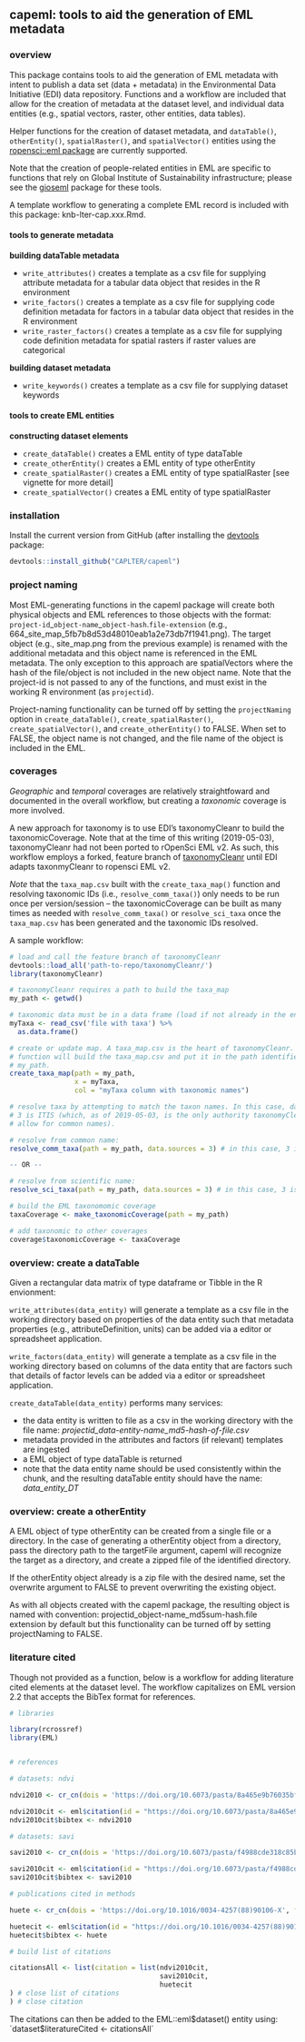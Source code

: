 
<!-- README.md is generated from README.Rmd. Please edit the latter. -->

## capeml: tools to aid the generation of EML metadata

### overview

This package contains tools to aid the generation of EML metadata with
intent to publish a data set (data + metadata) in the Environmental Data
Initiative (EDI) data repository. Functions and a workflow are included
that allow for the creation of metadata at the dataset level, and
individual data entities (e.g., spatial vectors, raster, other entities,
data tables).

Helper functions for the creation of dataset metadata, and
`dataTable()`, `otherEntity()`, `spatialRaster()`, and `spatialVector()`
entities using the [ropensci::eml
package](https://ropensci.github.io/EML/) are currently supported.

Note that the creation of people-related entities in EML are specific to
functions that rely on Global Institute of Sustainability
infrastructure; please see the
[gioseml](https://github.com/CAPLTER/gioseml) package for these tools.

A template workflow to generating a complete EML record is included with
this package: knb-lter-cap.xxx.Rmd.

#### tools to generate metadata

**building dataTable metadata**

  - `write_attributes()` creates a template as a csv file for supplying
    attribute metadata for a tabular data object that resides in the R
    environment
  - `write_factors()` creates a template as a csv file for supplying
    code definition metadata for factors in a tabular data object that
    resides in the R environment
  - `write_raster_factors()` creates a template as a csv file for
    supplying code definition metadata for spatial rasters if raster
    values are categorical

**building dataset metadata**

  - `write_keywords()` creates a template as a csv file for supplying
    dataset keywords

#### tools to create EML entities

**constructing dataset elements**

  - `create_dataTable()` creates a EML entity of type dataTable
  - `create_otherEntity()` creates a EML entity of type otherEntity
  - `create_spatialRaster()` creates a EML entity of type spatialRaster
    \[see vignette for more detail\]
  - `create_spatialVector()` creates a EML entity of type spatialRaster

### installation

Install the current version from GitHub (after installing the
[devtools](https://cran.r-project.org/web/packages/devtools/index.html)
package:

``` r
devtools::install_github("CAPLTER/capeml")
```

### project naming

Most EML-generating functions in the capeml package will create both
physical objects and EML references to those objects with the format:
`project-id`\_`object-name`\_`object-hash`.`file-extension` (e.g.,
664\_site\_map\_5fb7b8d53d48010eab1a2e73db7f1941.png). The target object
(e.g., site\_map.png from the previous example) is renamed with the
additional metadata and this object name is referenced in the EML
metadata. The only exception to this approach are spatialVectors where
the hash of the file/object is not included in the new object name. Note
that the project-id is not passed to any of the functions, and must
exist in the working R environment (as `projectid`).

Project-naming functionality can be turned off by setting the
`projectNaming` option in `create_dataTable()`,
`create_spatialRaster()`, `create_spatialVector()`, and
`create_otherEntity()` to FALSE. When set to FALSE, the object name is
not changed, and the file name of the object is included in the EML.

### coverages

*Geographic* and *temporal* coverages are relatively straightfoward and
documented in the overall workflow, but creating a *taxonomic* coverage
is more involved.

A new approach for taxonomy is to use EDI’s taxonomyCleanr to build the
taxonomicCoverage. Note that at the time of this writing (2019-05-03),
taxonomyCleanr had not been ported to rOpenSci EML v2. As such, this
workflow employs a forked, feature branch of
[taxonomyCleanr](https://github.com/CAPLTER/taxonomyCleanr/tree/taxonomy-rEML2)
until EDI adapts taxonmyCleanr to ropensci EML v2.

*Note* that the `taxa_map.csv` built with the `create_taxa_map()`
function and resolving taxonomic IDs (i.e., `resolve_comm_taxa()`) only
needs to be run once per version/session – the taxonomicCoverage can be
built as many times as needed with `resolve_comm_taxa()` or
`resolve_sci_taxa` once the `taxa_map.csv` has been generated and the
taxonomic IDs resolved.

A sample workflow:

``` r
# load and call the feature branch of taxonomyCleanr
devtools::load_all('path-to-repo/taxonomyCleanr/') 
library(taxonomyCleanr)

# taxonomyCleanr requires a path to build the taxa_map
my_path <- getwd() 

# taxonomic data must be in a data frame (load if not already in the environment)
myTaxa <- read_csv('file with taxa') %>% 
  as.data.frame()

# create or update map. A taxa_map.csv is the heart of taxonomyCleanr. This
# function will build the taxa_map.csv and put it in the path identified with
# my_path.
create_taxa_map(path = my_path,
                x = myTaxa,
                col = "myTaxa column with taxonomic names") 

# resolve taxa by attempting to match the taxon names. In this case, data.source
# 3 is ITIS (which, as of 2019-05-03, is the only authority taxonomyCleanr will
# allow for common names).

# resolve from common name:
resolve_comm_taxa(path = my_path, data.sources = 3) # in this case, 3 is ITIS

-- OR --

# resolve from scientific name:
resolve_sci_taxa(path = my_path, data.sources = 3) # in this case, 3 is ITIS

# build the EML taxonomomic coverage
taxaCoverage <- make_taxonomicCoverage(path = my_path)

# add taxonomic to other coverages
coverage$taxonomicCoverage <- taxaCoverage
```

### overview: create a dataTable

Given a rectangular data matrix of type dataframe or Tibble in the R
envionment:

`write_attributes(data_entity)` will generate a template as a csv file
in the working directory based on properties of the data entity such
that metadata properties (e.g., attributeDefinition, units) can be added
via a editor or spreadsheet application.

`write_factors(data_entity)` will generate a template as a csv file in
the working directory based on columns of the data entity that are
factors such that details of factor levels can be added via a editor or
spreadsheet application.

`create_dataTable(data_entity)` performs many services:

  - the data entity is written to file as a csv in the working directory
    with the file name:
    *projectid\_data-entity-name\_md5-hash-of-file.csv*
  - metadata provided in the attributes and factors (if relevant)
    templates are ingested
  - a EML object of type dataTable is returned
  - note that the data entity name should be used consistently within
    the chunk, and the resulting dataTable entity should have the name:
    *data\_entity\_DT*

### overview: create a otherEntity

A EML object of type otherEntity can be created from a single file or a
directory. In the case of generating a otherEntity object from a
directory, pass the directory path to the targetFile argument, capeml
will recognize the target as a directory, and create a zipped file of
the identified directory.

If the otherEntity object already is a zip file with the desired name,
set the overwrite argument to FALSE to prevent overwriting the existing
object.

As with all objects created with the capeml package, the resulting
object is named with convention:
projectid\_object-name\_md5sum-hash.file extension by default but this
functionality can be turned off by setting projectNaming to FALSE.

### literature cited

Though not provided as a function, below is a workflow for adding
literature cited elements at the dataset level. The workflow capitalizes
on EML version 2.2 that accepts the BibTex format for references.

``` r
# libraries

library(rcrossref)
library(EML)


# references

# datasets: ndvi

ndvi2010 <- cr_cn(dois = 'https://doi.org/10.6073/pasta/8a465e9b76035bffeb00f3a6134eb913', format = 'bibtex')

ndvi2010cit <- eml$citation(id = "https://doi.org/10.6073/pasta/8a465e9b76035bffeb00f3a6134eb913")
ndvi2010cit$bibtex <- ndvi2010

# datasets: savi

savi2010 <- cr_cn(dois = 'https://doi.org/10.6073/pasta/f4988cde318c85b76b0edbaa3219d682', format = 'bibtex')

savi2010cit <- eml$citation(id = "https://doi.org/10.6073/pasta/f4988cde318c85b76b0edbaa3219d682")
savi2010cit$bibtex <- savi2010

# publications cited in methods

huete <- cr_cn(dois = 'https://doi.org/10.1016/0034-4257(88)90106-X', format = 'bibtex')

huetecit <- eml$citation(id = "https://doi.org/10.1016/0034-4257(88)90106-X")
huetecit$bibtex <- huete

# build list of citations

citationsAll <- list(citation = list(ndvi2010cit,
                                     savi2010cit,
                                     huetecit
) # close list of citations
) # close citation
```

The citations can then be added to the EML::eml$dataset() entity using:
`dataset$literatureCited <- citationsAll`
